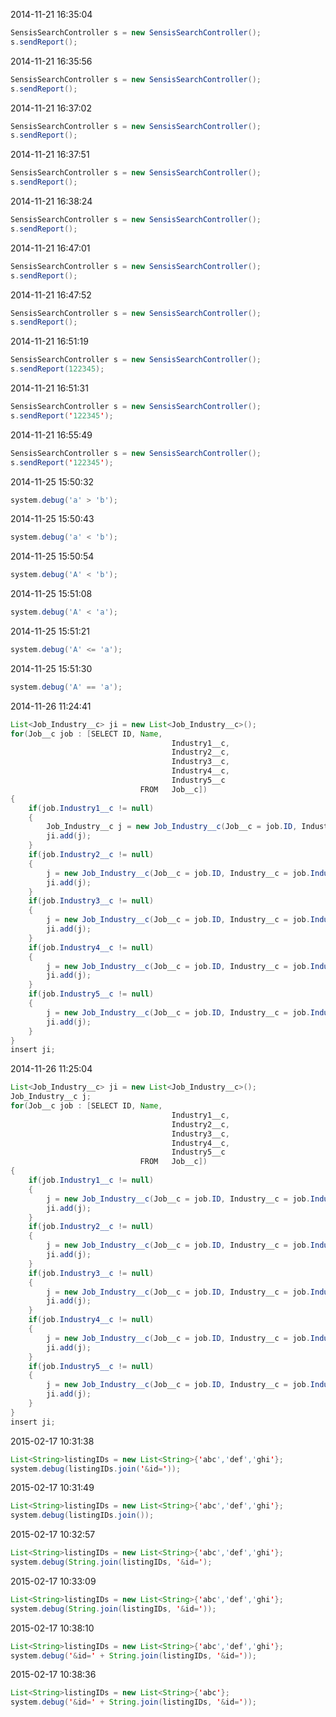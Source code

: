 2014-11-21 16:35:04
```java
SensisSearchController s = new SensisSearchController();
s.sendReport();
```

2014-11-21 16:35:56
```java
SensisSearchController s = new SensisSearchController();
s.sendReport();
```

2014-11-21 16:37:02
```java
SensisSearchController s = new SensisSearchController();
s.sendReport();
```

2014-11-21 16:37:51
```java
SensisSearchController s = new SensisSearchController();
s.sendReport();
```

2014-11-21 16:38:24
```java
SensisSearchController s = new SensisSearchController();
s.sendReport();
```

2014-11-21 16:47:01
```java
SensisSearchController s = new SensisSearchController();
s.sendReport();
```

2014-11-21 16:47:52
```java
SensisSearchController s = new SensisSearchController();
s.sendReport();
```

2014-11-21 16:51:19
```java
SensisSearchController s = new SensisSearchController();
s.sendReport(122345);
```

2014-11-21 16:51:31
```java
SensisSearchController s = new SensisSearchController();
s.sendReport('122345');
```

2014-11-21 16:55:49
```java
SensisSearchController s = new SensisSearchController();
s.sendReport('122345');
```

2014-11-25 15:50:32
```java
system.debug('a' > 'b');
```

2014-11-25 15:50:43
```java
system.debug('a' < 'b');
```

2014-11-25 15:50:54
```java
system.debug('A' < 'b');
```

2014-11-25 15:51:08
```java
system.debug('A' < 'a');
```

2014-11-25 15:51:21
```java
system.debug('A' <= 'a');
```

2014-11-25 15:51:30
```java
system.debug('A' == 'a');
```

2014-11-26 11:24:41
```java
List<Job_Industry__c> ji = new List<Job_Industry__c>();
for(Job__c job : [SELECT ID, Name,
                                    Industry1__c, 
                                    Industry2__c,
                                    Industry3__c,
                                    Industry4__c,
                                    Industry5__c
                             FROM   Job__c])
{
	if(job.Industry1__c != null)
	{
		Job_Industry__c j = new Job_Industry__c(Job__c = job.ID, Industry__c = job.Industry1__c);
		ji.add(j);
	}
	if(job.Industry2__c != null)
	{
		j = new Job_Industry__c(Job__c = job.ID, Industry__c = job.Industry2__c);
		ji.add(j);
	}
	if(job.Industry3__c != null)
	{
		j = new Job_Industry__c(Job__c = job.ID, Industry__c = job.Industry3__c);
		ji.add(j);
	}
	if(job.Industry4__c != null)
	{
		j = new Job_Industry__c(Job__c = job.ID, Industry__c = job.Industry4__c);
		ji.add(j);
	}
	if(job.Industry5__c != null)
	{
		j = new Job_Industry__c(Job__c = job.ID, Industry__c = job.Industry5__c);
		ji.add(j);
	}
}
insert ji;
```

2014-11-26 11:25:04
```java
List<Job_Industry__c> ji = new List<Job_Industry__c>();
Job_Industry__c j;
for(Job__c job : [SELECT ID, Name,
                                    Industry1__c, 
                                    Industry2__c,
                                    Industry3__c,
                                    Industry4__c,
                                    Industry5__c
                             FROM   Job__c])
{
	if(job.Industry1__c != null)
	{
		j = new Job_Industry__c(Job__c = job.ID, Industry__c = job.Industry1__c);
		ji.add(j);
	}
	if(job.Industry2__c != null)
	{
		j = new Job_Industry__c(Job__c = job.ID, Industry__c = job.Industry2__c);
		ji.add(j);
	}
	if(job.Industry3__c != null)
	{
		j = new Job_Industry__c(Job__c = job.ID, Industry__c = job.Industry3__c);
		ji.add(j);
	}
	if(job.Industry4__c != null)
	{
		j = new Job_Industry__c(Job__c = job.ID, Industry__c = job.Industry4__c);
		ji.add(j);
	}
	if(job.Industry5__c != null)
	{
		j = new Job_Industry__c(Job__c = job.ID, Industry__c = job.Industry5__c);
		ji.add(j);
	}
}
insert ji;
```

2015-02-17 10:31:38
```java
List<String>listingIDs = new List<String>{'abc','def','ghi'};
system.debug(listingIDs.join('&id='));
```

2015-02-17 10:31:49
```java
List<String>listingIDs = new List<String>{'abc','def','ghi'};
system.debug(listingIDs.join());
```

2015-02-17 10:32:57
```java
List<String>listingIDs = new List<String>{'abc','def','ghi'};
system.debug(String.join(listingIDs, '&id=');
```

2015-02-17 10:33:09
```java
List<String>listingIDs = new List<String>{'abc','def','ghi'};
system.debug(String.join(listingIDs, '&id='));
```

2015-02-17 10:38:10
```java
List<String>listingIDs = new List<String>{'abc','def','ghi'};
system.debug('&id=' + String.join(listingIDs, '&id='));
```

2015-02-17 10:38:36
```java
List<String>listingIDs = new List<String>{'abc'};
system.debug('&id=' + String.join(listingIDs, '&id='));
```

